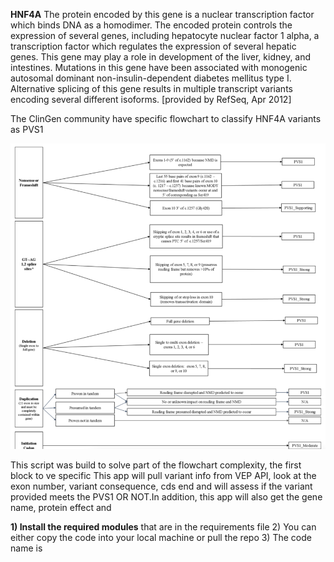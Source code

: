 
**HNF4A** The protein encoded by this gene is a nuclear transcription factor which binds DNA as a homodimer.
The encoded protein controls the expression of several genes, including hepatocyte nuclear factor 1 alpha,
a transcription factor which regulates the expression of several hepatic genes. This gene may play a role in development
of the liver, kidney, and intestines. Mutations in this gene have been associated with monogenic autosomal dominant 
non-insulin-dependent diabetes mellitus type I. Alternative splicing of this gene results in multiple transcript 
variants encoding several different isoforms. [provided by RefSeq, Apr 2012]

The ClinGen community have specific flowchart to classify HNF4A variants as PVS1

 

![img.png](img.png)

This script was build to solve part of the flowchart complexity, the first block to ve specific 
This app will pull variant info from VEP API, look at the exon number, variant consequence, cds end and will assess if the variant provided meets the PVS1 
OR NOT.In addition, this app will also get the gene name, protein effect and 

**1) Install the required modules** that are in the requirements file 
2) You can either copy the code into your local machine or pull the repo 
3) The code name is 